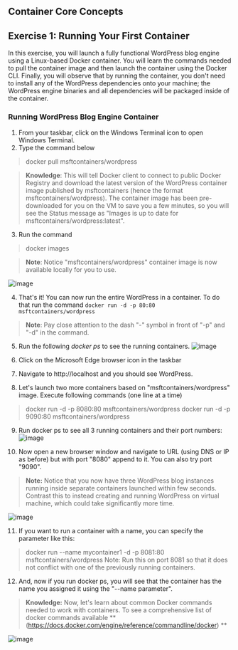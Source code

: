 ## Container Core Concepts

## Exercise 1: Running Your First Container

In this exercise, you will launch a fully functional WordPress blog engine using a Linux-based Docker
container. You will learn the commands needed to pull the container image and then launch the container
using the Docker CLI. Finally, you will observe that by running the container, you don't need to install any of
the WordPress dependencies onto your machine; the WordPress engine binaries and all dependencies will be
packaged inside of the container.

### Running WordPress Blog Engine Container 

1. From your taskbar, click on the Windows Terminal icon to open Windows Terminal.
2. Type the command below
> docker pull msftcontainers/wordpress

> **Knowledge**:
> This will tell Docker client to connect to public Docker Registry and download the
> latest version of the WordPress container image published by msftcontainers (hence the format
> msftcontainers/wordpress). The container image has been pre-downloaded for you on the VM
> to save you a few minutes, so you will see the Status message as "Images is up to date for
> msftcontainers/wordpress:latest".

3. Run the command
> docker images

> **Note**: Notice "msftcontainers/wordpress" container image is now available locally for you to use.

![image](https://user-images.githubusercontent.com/85903942/233814496-b13e3a3b-5942-48c0-9ccf-270c893006ef.png)

4. That's it! You can now run the entire WordPress in a container. To do that run the command
```docker run -d -p 80:80 msftcontainers/wordpress```
> **Note**: Pay close attention to the dash "-" symbol in front of "-p" and "-d" in the command.

5. Run the following _docker ps_ to see the running containers.
![image](https://user-images.githubusercontent.com/85903942/233814541-4945d569-936c-4efa-bab8-04a52fecd5cc.png)

6. Click on the Microsoft Edge browser icon in the taskbar
7. Navigate to http://localhost and you should see WordPress.
8. Let's launch two more containers based on "msftcontainers/wordpress" image. Execute following commands (one line at a time)
> docker run -d -p 8080:80 msftcontainers/wordpress
> docker run -d -p 9090:80 msftcontainers/wordpress

9. Run docker ps to see all 3 running containers and their port numbers:
![image](https://user-images.githubusercontent.com/85903942/233814561-a5d93bc7-5ba5-4520-8127-2e5cf61526dc.png)

10. Now open a new browser window and navigate to URL (using DNS or IP as before) but with port
"8080" append to it. You can also try port "9090".

> **Note:** Notice that you now have three WordPress blog instances running inside separate
> containers launched within few seconds. Contrast this to instead creating and running
> WordPress on virtual machine, which could take significantly more time.

![image](https://user-images.githubusercontent.com/85903942/233814570-d3ad0f6b-1116-43ec-842a-fbda80f6bc17.png)

11. If you want to run a container with a name, you can specify the parameter like this:
> docker run \--name mycontainer1 -d -p 8081:80 msftcontainers/wordpress
> Note: Run this on port 8081 so that it does not conflict with one of the previously running containers.

12. And, now if you run docker ps, you will see that the container has the name you assigned it using the
"--name parameter".
> **Knowledge:** 
> Now, let's learn about common Docker commands needed to work with containers. To
> see a comprehensive list of docker commands available **
> (https://docs.docker.com/engine/reference/commandline/docker) **

![image](https://user-images.githubusercontent.com/85903942/233814601-828ebd9c-3763-42f1-9e16-296ddfc60f2d.png)

